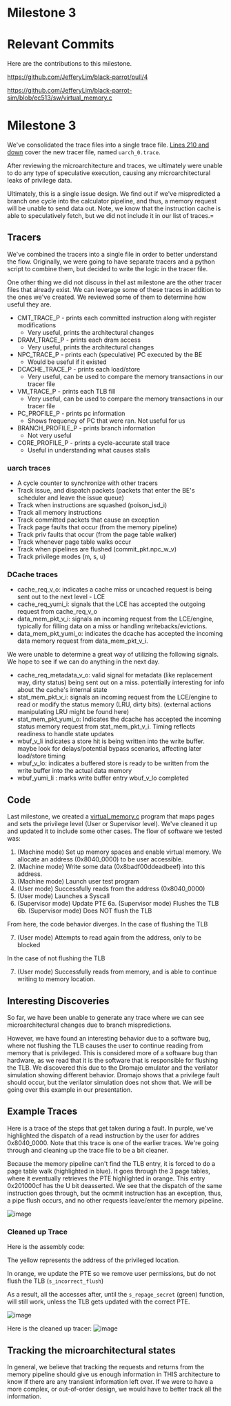 # Milestone 3

# Relevant Commits

Here are the contributions to this milestone.

https://github.com/JefferyLim/black-parrot/pull/4

https://github.com/JefferyLim/black-parrot-sim/blob/ec513/sw/virtual_memory.c


# Milestone 3

We've consolidated the trace files into a single trace file. [Lines 210 and down](https://github.com/JefferyLim/black-parrot/blob/8892cf1caa29051b54ed5e7c003a3cc70753d144/bp_top/test/common/bp_nonsynth_uarch_tracer.sv#L210) cover the new tracer file, named `uarch_0.trace`. 

After reviewing the microarchitecture and traces, we ultimately were unable to do any type of speculative execution, causing any microarchitectural leaks of privilege data. 

Ultimately, this is a single issue design. We find out if we've mispredicted a branch one cycle into the calculator pipeline, and thus, a memory request will be unable to send data out. Note, we know that the instruction cache is able to speculatively fetch, but we did not include it in our list of traces.=

## Tracers

We've combined the tracers into a single file in order to better understand the flow. Originally, we were going to have separate tracers and a python script to combine them, but decided to write the logic in the tracer file.

One other thing we did not discuss in thel ast milestone are the other tracer files that already exist. We can leverage some of these traces in addition to the ones we've created. We reviewed some of them to determine how useful they are.

* CMT_TRACE_P - prints each committed instruction along with register modifications
  * Very useful, prints the architectural changes
* DRAM_TRACE_P - prints each dram access
  * Very useful, prints the architectural changes
* NPC_TRACE_P - prints each (speculative) PC executed by the BE
  * Would be useful if it existed
* DCACHE_TRACE_P - prints each load/store
  * Very useful, can be used to compare the memory transactions in our tracer file
* VM_TRACE_P - prints each TLB fill
  * Very useful, can be used to compare the memory transactions in our tracer file
* PC_PROFILE_P - prints pc information
  * Shows frequency of PC that were ran. Not useful for us
* BRANCH_PROFILE_P - prints branch information
  * Not very useful
* CORE_PROFILE_P - prints a cycle-accurate stall trace
  * Useful in understanding what causes stalls 

### uarch traces
- A cycle counter to synchronize with other tracers
- Track issue, and dispatch packets (packets that enter the BE's scheduler and leave the issue queue)
- Track when instructions are squashed (poison_isd_i)
- Track all memory instructions
- Track committed packets that cause an exception 
- Track page faults that occur (from the memory pipeline)
- Track priv faults that occur (from the page table walker)
- Track whenever page table walks occur
- Track when pipelines are flushed (commit_pkt.npc_w_v)
- Track privilege modes (m, s, u)

### DCache traces
- cache_req_v_o: indicates a cache miss or uncached request is being sent out to the next level - LCE
- cache_req_yumi_i: signals that the LCE has accepted the outgoing request from cache_req_v_o
- data_mem_pkt_v_i: signals an incoming request from the LCE/engine, typically for filling data on a miss or handling writebacks/evictions.
- data_mem_pkt_yumi_o: indicates the dcache has accepted the incoming data memory request from data_mem_pkt_v_i.

We were unable to determine a great way of utilizing the following signals. We hope to see if we can do anything in the next day.
- cache_req_metadata_v_o: valid signal for metadata (like replacement way, dirty status) being sent out on a miss.  potentially interesting for info about the cache's internal state 
- stat_mem_pkt_v_i: signals an incoming request from the LCE/engine to read or modify the status memory (LRU, dirty bits). (external actions manipulating LRU might be found here)
- stat_mem_pkt_yumi_o: Indicates the dcache has accepted the incoming status memory request from stat_mem_pkt_v_i. Timing reflects readiness to handle state updates
- wbuf_v_li indicates a store hit is being written into the write buffer. maybe look for delays/potential bypass scenarios, affecting later load/store timing
- wbuf_v_lo: indicates a buffered store is ready to be written from the write buffer into the actual data memory
- wbuf_yumi_li : marks write buffer entry wbuf_v_lo completed


## Code

Last milestone, we created a [virtual_memory.c](https://github.com/JefferyLim/black-parrot-sim/blob/ec513/sw/virtual_memory.c) program that maps pages and sets the privilege level (User or Supervisor level). We've cleaned it up and updated it to include some other cases. The flow of software we tested was:

1. (Machine mode) Set up memory spaces and enable virtual memory. We allocate an address (0x8040_0000) to be user accessible.
2. (Machine mode) Write some data (0x8badf00ddeadbeef) into this address.
3. (Machine mode) Launch user test program
4. (User mode) Successfully reads from the address (0x8040_0000)
5. (User mode) Launches a Syscall
6. (Supervisor mode) Update PTE
6a. (Supervisor mode) Flushes the TLB
6b. (Supervisor mode) Does NOT flush the TLB

From here, the code behavior diverges. In the case of flushing the TLB

7. (User mode) Attempts to read again from the address, only to be blocked

In the case of not flushing the TLB

7. (User mode) Successfully reads from memory, and is able to continue writing to memory location.

## Interesting Discoveries

So far, we have been unable to generate any trace where we can see microarchitectural changes due to branch mispredictions. 

However, we have found an interesting behavior due to a software bug, where not flushing the TLB causes the user to continue reading from memory that is privileged. This is considered more of a software bug than hardware, as we read that it is the software that is responsible for flushing the TLB. We discovered this due to the Dromajo emulator and the verilator simulation showing different behavior. Dromajo shows that a privilege fault should occur, but the verilator simulation does not show that. We will be going over this example in our presentation.  

## Example Traces

Here is a trace of the steps that get taken during a fault. In purple, we've highlighted the dispatch of a read instruction by the user for addres 0x8040_0000. Note that this trace is one of the earlier traces. We're going through and cleaning up the trace file to be a bit cleaner.

Because the memory pipeline can't find the TLB entry, it is forced to do a page table walk (highlighted in blue). It goes through the 3 page tables, where it eventually retrieves the PTE highlighted in orange. This entry 0x201000cf has the U bit deasserted. We see that the dispatch of the same instruction goes through, but the ocmmit instruction has an exception, thus, a pipe flush occurs, and no other requests leave/enter the memory pipeline.

![image](https://github.com/user-attachments/assets/7c8d79cc-f7fc-4021-9c89-5336ba3bfbc9)


### Cleaned up Trace
Here is the assembly code:

The yellow represents the address of the privileged location. 

In orange, we update the PTE so we remove user permissions, but do not flush the TLB (`s_incorrect_flush`)

As a result, all the accesses after, until the `s_repage_secret` (green) function, will still work, unless the TLB gets updated with the correct PTE.

![image](https://github.com/user-attachments/assets/3eeba606-f5a3-41b5-a317-4fa12bbdc867)

Here is the cleaned up tracer:
![image](https://github.com/user-attachments/assets/7576b9b3-a1af-4d50-907b-61556112e398)


## Tracking the microarchitectural states

In general, we believe that tracking the requests and returns from the memory pipeline should give us enough information in THIS architecture to know if there are any transient information left over. If we were to have a more complex, or out-of-order design, we would have to better track all the information. 
